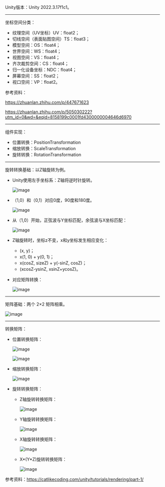 Unity版本：Unity 2022.3.17f1c1。
***
坐标空间分类：
- 纹理空间（UV坐标）UV：float2；
- 切线空间（表面贴图空间）TS：float3；
- 模型空间：OS：float4；
- 世界空间：WS：float4；
- 视图空间：VS：float4；
- 齐次裁剪空间：CS：float4；
- 归一化设备坐标：NDC：float4；
- 屏幕空间：SS：float2；
- 视口空间：VP：float2。

参考资料：

https://zhuanlan.zhihu.com/p/447671623

https://zhuanlan.zhihu.com/p/505030222?utm_id=0&wd=&eqid=8158199c0001fd4300000004646d6970
***
组件实现：
- 位置转换：PositionTransformation
- 缩放转换：ScaleTransformation
- 旋转转换：RotationTransformation
***
旋转转换基础：以Z轴旋转为例。
- Unity使用左手坐标系：Z轴将逆时针旋转。

  ![image](https://github.com/user-attachments/assets/4f45bef6-96b3-42fd-b4e0-09fdda82cda3)

- （1,0）和（0,1）对应0度，90度和180度。

   ![image](https://github.com/user-attachments/assets/2021138f-5ec5-4e78-8b23-b3c0fcf7425a)

- 从（1,0）开始，正弦波与Y坐标匹配，余弦波与X坐标匹配：

  ![image](https://github.com/user-attachments/assets/a7931c6b-44e5-458e-8f31-1a77a72b5ffe)

- Z轴旋转时，坐标z不变，x和y坐标发生相应变化：
  - (x, y)；
  - x(1, 0) + y(0, 1)；
  - x(cosZ, sizeZ) + y(-sinZ, cosZ)；
  - (xcosZ-ysinZ, xsinZ+ycosZ)。
- 对应矩阵转换：

  ![image](https://github.com/user-attachments/assets/7167b353-d20a-406c-ab4a-f897c1d376f7)

***
矩阵基础：两个 2×2 矩阵相乘。

![image](https://github.com/user-attachments/assets/4b43c5fc-4cb2-404a-be8b-c0f51cabb7fa)

***
转换矩阵：
- 位置转换矩阵：

  ![image](https://github.com/user-attachments/assets/9c7d3f89-865f-4d5a-9670-0961e4f0e3b9)

  ![image](https://github.com/user-attachments/assets/b2676aff-651a-4a2b-a0b3-ef1cde906fad)

- 缩放转换矩阵：

  ![image](https://github.com/user-attachments/assets/1d7410c4-a674-4cbb-b66c-61aae29b3ee9)
  
- 旋转转换矩阵：
  - Z轴旋转转换矩阵：

    ![image](https://github.com/user-attachments/assets/68d2c70c-b04d-454a-b4ae-b9bb559cc790)

  - Y轴旋转转换矩阵：

    ![image](https://github.com/user-attachments/assets/e17126f5-0d90-4528-b8ad-e41f239e48d5)

  - X轴旋转转换矩阵：

    ![image](https://github.com/user-attachments/assets/84c16d60-d786-4365-aeee-63bf2b2e24ab)

  -  X*(Y*Z)旋转转换矩阵：

     ![image](https://github.com/user-attachments/assets/d00131e9-13ba-497f-9f1f-0f22e964af37)

参考资料：https://catlikecoding.com/unity/tutorials/rendering/part-1/


